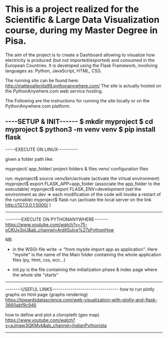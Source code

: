 # This is a project realized for the Scientific & Large Data Visualization course, during my Master Degree in Pisa.

The aim of the project is to create a Dashboard allowing to visualize how electricity is produced (but not imported/exported) and consumed in the European Countries.
It is developed using the Flask Framework, involiving languages as: Python, JavaScript, HTML, CSS.

The running site can be found here: http://matteoallenita99.pythonanywhere.com/ 
The site is actually hosted on the PythonAnywhere.com web service hosting. 

The Following are the instructions for running the site locally or on the PythonAnywhere.com platform.


----SETUP & INIT------
$ mkdir myproject
$ cd myproject
$ python3 -m venv venv
$ pip install flask
-----------------------


-----EXECUTE ON LINUX----------

given a folder path like:

myproject/
	app_folder/ project folders & files 
	venv/ configuration files  

run:
myproject$ source venv/bin/activate (activate the virtual environment)
myproject$ export FLASK_APP=app_folder (associate the app_folder to the executable)
myproject$ export FLASK_ENV=development (set the environment as dev => each modification of the code will invoke a restart of the runnable)
myproject$ flask run (activate the local server on the link http://127.0.0.1:5000/ )

---------------------------------



--------EXECUTE ON PYTHONANYWHERE-------
https://www.youtube.com/watch?v=75-oCKUx3oU&ab_channel=ArditSulce%27sPythonHow

NB:
- in the WSGI-file write -> "from mysite import app as application". Here "mysite" is the name of the Main folder containing the whole application files (py, html, css, ecc...)

- init.py is the file containing the initialization phase & index page where the whole site "starts" 

------------------------------------------




--------USEFUL LINKS---------------------------------
how to run plotly graphs on html page (graphs rendering)
https://towardsdatascience.com/web-visualization-with-plotly-and-flask-3660abf9c946



how to define and plot a cloropleth (geo map)
https://www.youtube.com/watch?v=aJmaw3QKMvk&ab_channel=IndianPythonista

-------------------------------------------------------

